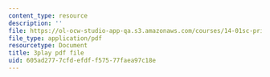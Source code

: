 ```yaml
---
content_type: resource
description: ''
file: https://ol-ocw-studio-app-qa.s3.amazonaws.com/courses/14-01sc-principles-of-microeconomics-fall-2011/605ad2777cfdefdff57577faea97c18e_1jLfD9ulntU.pdf
file_type: application/pdf
resourcetype: Document
title: 3play pdf file
uid: 605ad277-7cfd-efdf-f575-77faea97c18e
---
```

